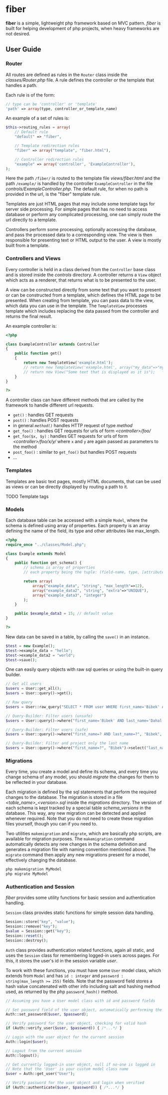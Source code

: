 # fiber

**fiber** is a simple, lightweight php framework based on MVC pattern. *fiber* is built for helping development of php projects, when heavy frameworks are not desired.

## User Guide

### Router

All routes are defined as rules in the `Router` class inside the *classes/Router.php* file. A rule defines the controller or the template that handles a path.

Each rule is of the form:

```php
// type can be 'controller' or 'template'
'path' => array(type, controller_or_template_name)
```

An example of a set of rules is:

```php
$this->routing_rules = array(
    // Default rule
    "default" => "fiber",

    // Template redirection rules
    "fiber" => array("template", "fiber.html"),

    // Controller redirection rules
    "example" => array('controller', 'ExampleController'),
);
```

Here the path `/fiber/` is routed to the template file *views/fiber.html* and the path `/example/` is handled by the controller `ExampleController` in the file *controls/ExampleController.php*. The default rule, for when no path is
provided in the url, is the "fiber" template rule.

Templates are just HTML pages that may include some template tags for server side processing. For simple pages that has no need to access database or perform any complicated processing, one can simply route the url directly to a template.

Controllers perform some processing, optionally accessing the database, and pass the processed data to a corresponding view. The view is then responsible for presenting text or HTML output to the user. A view is mostly built from a template.

### Controllers and Views

Every controller is held in a class derived from the `Controller` base class and is stored inside the *controls* directory. A controller returns a `View` object which acts as a renderer, that returns what is to be presented to the user.

A view can be constructed directly from some text that you want to present or can be constructed from a template, which defines the HTML page to be presented. When creating from template, you can pass data to the view, which data you can
use in the template. The `TemplateView` processes template which includes replacing the data passed from the controller and
returns the final result.

An example controller is:

```php
<?php

class ExampleController extends Controller
{
    public function get()
    {
        return new TemplateView('example.html');
        // return new TemplateView('example.html', array("my_data"=>"my_value"));
        // return new View("Some text that is displayed as it is");
    }
}

?>
```

A controller class can have different methods that are called by the framework to handle different url requests.

* `get()` : handles GET requests
* `post()` : handles POST requests
* in general *`method()`* handles HTTP request of type *method*
* `get_foo()` : handles GET requests for urls of form *&lt;controller&gt;/foo/*
* `get_foo($x, $y)` : handles GET requests for urls of form *&lt;controller&gt;/foo/x/y/* where `x` and `y` are again passed as parameters to the method
* `post_foo()` : similar to `get_foo()` but handles POST requests
* ...

### Templates

Templates are basic text pages, mostly HTML documents, that can be used as views or can be directly displayed by routing a path to it.

TODO Template tags

### Models

Each database table can be accessed with a simple `Model`, where the schema is defined using array of properties. Each property is an array defining the name of the field, its type and other attributes like max_length.

```php
<?php
require_once "../classes/Model.php";

class Example extends Model
{
    public function get_schema() {
        // schema is array of properties
        // each property being the tuple: (field-name, type, [attribute,...])

        return array(
            array("example_data", "string", "max_length"=>12),
            array("example_data2", "string", "extra"=>"UNIQUE"),
            array("example_data3", "integer")
        );
    }

    public $example_data3 = 15; // default value
}

?>
```

New data can be saved in a table, by calling the `save()` in an instance.

```php
$test = new Example();
$test->example_data = "hello";
$test->example_data2 = "world";
$test->save();
```

One can easily query objects with raw sql queries or using the built-in query builder.

```php
// Get all users
$users = User::get_all();
$users = User::query()->get();

// Raw query
$users = User::raw_query("SELECT * FROM user WHERE first_name='Bibek' AND last_name='Dahal'");

// Query-Builder: Filter users (unsafe)
$users = User::query()->where("first_name='Bibek' AND last_name='Dahal'")->get();

// Query-Builder: Filter users (safe)
$users = User::query()->where("first_name=? AND last_name=?", "Bibek", "Dahal")->get();

// Query-Builder: Filter and project only the last name
$users = User::query()->where("first_name=?", "Bibek")->select("last_name")->get();
```

### Migrations

Every time, you create a model and define its schema, and every time you change schema of any model, you should *migrate* the changes for them to be reflected in your database.

Each migration is defined by the sql statements that perform the required changes to the database. The migration is stored in a file *&lt;table_name&gt;_&lt;version&gt;.sql* inside the *migrations* directory. The version of each schema is kept tracked by a special table *schema_versions* in the database. This way, any new migration can be detected and applied whenever required. Note that you do not need to create these migration files yourself, though you can if you need to.

Two utilities `makemigration` and `migrate`, which are basically php scripts, are available for migration purposes. The `makemigration` command automatically detects any new changes in the schema definition and generates a migration file with naming convention mentioned above. The `migrate` command then apply any new migrations present for a model, effectively changing the database.

```bash
php makemigration MyModel
php migrate MyModel
```


### Authentication and Session

*fiber* provides some utility functions for basic session and authentication handling.

`Session` class provides static functions for simple session data handling.

```php
Session::store("key", "value");
Session::remove("key");
$value = Session::get("key");
Session::reset();
Session::destroy();
```

`Auth` class provides authentication related functions, again all static, and uses the `Session` class for remembering logged-in users across pages. For this, it stores the user's id in the session variable *user*.

To work with these functions, you must have some `User` model class, which extends from `Model` and has `id : integer` and `password : string(max_length >= 255)` fields. Note that the password field stores a hash value concatenated with other info including salt and hashing method used, as returned by the php `password_hash()` method.

```php
// Assuming you have a User model class with id and password fields

// Set password field of the user object, automatically performing the hashing
Auth::set_password($user, $password);

// Verify password for the user object, checking for valid hash
if (Auth::verify_user($user, $password)) { /*...*/ }

// Login with the user object for the current session
Auth::login($user);

// Logout from the current session
Auth::logout();

// Get currently logged-in user object, null if no-one is logged in
// Note that the 'User' is your custom model class name
$user = Auth::get_user("User");

// Verify password for the user object and login when verified
if (Auth::authenticate($user, $password)) { /*...*/ }
```
